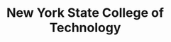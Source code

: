 ---
layout: repo
title: "New York State College of Technology"
id: 18932
permalink: repos/18932/
---